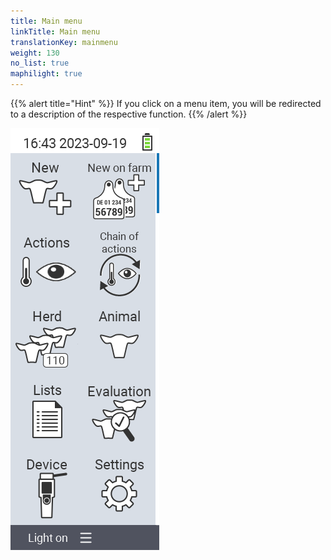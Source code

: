 ```yaml
---
title: Main menu
linkTitle: Main menu
translationKey: mainmenu
weight: 130
no_list: true
maphilight: true
---
```

{{% alert title="Hint" %}}
If you click on a menu item, you will be redirected to a description of the respective function.
{{% /alert %}}

<img src="mainmenu.png/" alt="VitalControl Main menu" title="Main menu" usemap="#workmap" class="maphilight">

<map name="workmap">
  <area shape="rect" coords="0,40,116,160" alt="New" title="Create new animals&#10;Mouse click: open documentation" href="/en/docs/new/">
  <area shape="rect" coords="0,160,116,280" alt="Actions" title="Actions on animals&#10;Mouse click: open documentation" href="/en/docs/actions/">
  <area shape="rect" coords="0,280,116,400" alt="Herd" title="Herd menu&#10;Mouse click: open documentation" href="/en/docs/herd/">
  <area shape="rect" coords="0,400,116,520" alt="Lists" title="Animal lists&#10;Mouse click: open documentation" href="/en/docs/lists/">
  <area shape="rect" coords="0,520,116,640" alt="Device" title="Device&#10;Mouse click: open documentation" href="/en/docs/device/">

  <area shape="rect" coords="116,40,232,160" alt="New on farm" title="Access of animals&#10;Mouse click: open documentation" href="/en/docs/new-on-farm/">
  <area shape="rect" coords="116,160,232,280" alt="Chain of actions" title="Chain of actions&#10;Mouse click: open documentation" href="/en/docs/chain-of-actions/">
  <area shape="rect" coords="116,280,232,400" alt="Animal" title="Animal&#10;Mouse click: open documentation" href="/en/docs/animal/">
  <area shape="rect" coords="116,400,232,520" alt="Evaluation" title="Evaluation&#10;Mouse click: open documentation" href="/en/docs/evaluation/">
  <area shape="rect" coords="116,400,520,640" alt="Settings" title="Settings&#10;Mouse click: open documentation" href="/en/docs/settings/">
</map>
